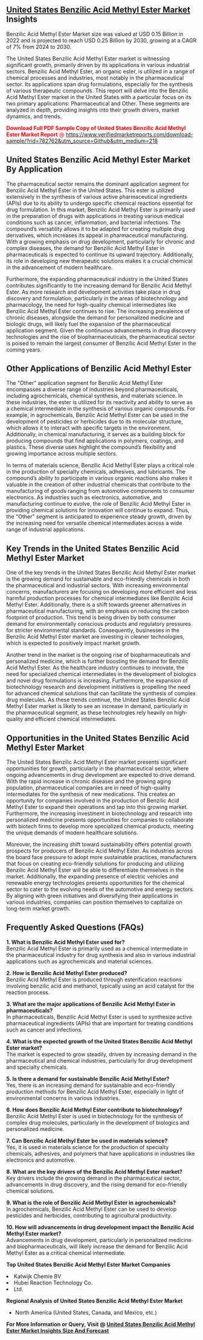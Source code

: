 <h2><a href="https://www.verifiedmarketreports.com/download-sample/?rid=782762&amp;utm_source=Github&amp;utm_medium=218" target="_blank">United States Benzilic Acid Methyl Ester Market</a> Insights</h2><p>Benzilic Acid Methyl Ester Market size was valued at USD 0.15 Billion in 2022 and is projected to reach USD 0.25 Billion by 2030, growing at a CAGR of 7% from 2024 to 2030.</p><p><p>The United States Benzilic Acid Methyl Ester market is witnessing significant growth, primarily driven by its applications in various industrial sectors. Benzilic Acid Methyl Ester, an organic ester, is utilized in a range of chemical processes and industries, most notably in the pharmaceutical sector. Its applications span drug formulations, especially for the synthesis of various therapeutic compounds. This report will delve into the Benzilic Acid Methyl Ester market in the United States with a particular focus on its two primary applications: Pharmaceutical and Other. These segments are analyzed in depth, providing insights into their growth drivers, market dynamics, and trends. <p><span class=""><span style="color: #ff0000;"><strong>Download Full PDF Sample Copy of United States Benzilic Acid Methyl Ester Market Report</strong> @ </span><a href="https://www.verifiedmarketreports.com/download-sample/?rid=782762&amp;utm_source=Github&amp;utm_medium=218" target="_blank">https://www.verifiedmarketreports.com/download-sample/?rid=782762&amp;utm_source=Github&amp;utm_medium=218</a></span></p></p> <h2>United States Benzilic Acid Methyl Ester Market By Application</h2> <p>The pharmaceutical sector remains the dominant application segment for Benzilic Acid Methyl Ester in the United States. This ester is utilized extensively in the synthesis of various active pharmaceutical ingredients (APIs) due to its ability to undergo specific chemical reactions essential for drug formulation. In this market, Benzilic Acid Methyl Ester is primarily used in the preparation of drugs with applications in treating various medical conditions such as cancer, inflammation, and bacterial infections. The compound’s versatility allows it to be adapted for creating multiple drug derivatives, which increases its appeal in pharmaceutical manufacturing. With a growing emphasis on drug development, particularly for chronic and complex diseases, the demand for Benzilic Acid Methyl Ester in pharmaceuticals is expected to continue its upward trajectory. Additionally, its role in developing new therapeutic solutions makes it a crucial chemical in the advancement of modern healthcare. <p>Furthermore, the expanding pharmaceutical industry in the United States contributes significantly to the increasing demand for Benzilic Acid Methyl Ester. As more research and development activities take place in drug discovery and formulation, particularly in the areas of biotechnology and pharmacology, the need for high-quality chemical intermediates like Benzilic Acid Methyl Ester continues to rise. The increasing prevalence of chronic diseases, alongside the demand for personalized medicine and biologic drugs, will likely fuel the expansion of the pharmaceutical application segment. Given the continuous advancements in drug discovery technologies and the rise of biopharmaceuticals, the pharmaceutical sector is poised to remain the largest consumer of Benzilic Acid Methyl Ester in the coming years.</p> <h2>Other Applications of Benzilic Acid Methyl Ester</h2> <p>The "Other" application segment for Benzilic Acid Methyl Ester encompasses a diverse range of industries beyond pharmaceuticals, including agrochemicals, chemical synthesis, and materials science. In these industries, the ester is utilized for its reactivity and ability to serve as a chemical intermediate in the synthesis of various organic compounds. For example, in agrochemicals, Benzilic Acid Methyl Ester can be used in the development of pesticides or herbicides due to its molecular structure, which allows it to interact with specific targets in the environment. Additionally, in chemical manufacturing, it serves as a building block for producing compounds that find applications in polymers, coatings, and plastics. These diverse uses highlight the compound’s flexibility and growing importance across multiple sectors. <p>In terms of materials science, Benzilic Acid Methyl Ester plays a critical role in the production of specialty chemicals, adhesives, and lubricants. The compound’s ability to participate in various organic reactions also makes it valuable in the creation of other industrial chemicals that contribute to the manufacturing of goods ranging from automotive components to consumer electronics. As industries such as electronics, automotive, and manufacturing continue to evolve, the role of Benzilic Acid Methyl Ester in providing chemical solutions for innovation will continue to expand. Thus, the "Other" segment is anticipated to experience steady growth, driven by the increasing need for versatile chemical intermediates across a wide range of industrial applications.</p> <h2>Key Trends in the United States Benzilic Acid Methyl Ester Market</h2> <p>One of the key trends in the United States Benzilic Acid Methyl Ester market is the growing demand for sustainable and eco-friendly chemicals in both the pharmaceutical and industrial sectors. With increasing environmental concerns, manufacturers are focusing on developing more efficient and less harmful production processes for chemical intermediates like Benzilic Acid Methyl Ester. Additionally, there is a shift towards greener alternatives in pharmaceutical manufacturing, with an emphasis on reducing the carbon footprint of production. This trend is being driven by both consumer demand for environmentally conscious products and regulatory pressures for stricter environmental standards. Consequently, businesses in the Benzilic Acid Methyl Ester market are investing in cleaner technologies, which is expected to positively impact market growth. <p>Another trend in the market is the ongoing rise of biopharmaceuticals and personalized medicine, which is further boosting the demand for Benzilic Acid Methyl Ester. As the healthcare industry continues to innovate, the need for specialized chemical intermediates in the development of biologics and novel drug formulations is increasing. Furthermore, the expansion of biotechnology research and development initiatives is propelling the need for advanced chemical solutions that can facilitate the synthesis of complex drug molecules. As these trends continue, the United States Benzilic Acid Methyl Ester market is likely to see an increase in demand, particularly in the pharmaceutical segment, as these technologies rely heavily on high-quality and efficient chemical intermediates.</p> <h2>Opportunities in the United States Benzilic Acid Methyl Ester Market</h2> <p>The United States Benzilic Acid Methyl Ester market presents significant opportunities for growth, particularly in the pharmaceutical sector, where ongoing advancements in drug development are expected to drive demand. With the rapid increase in chronic diseases and the growing aging population, pharmaceutical companies are in need of high-quality intermediates for the synthesis of new medications. This creates an opportunity for companies involved in the production of Benzilic Acid Methyl Ester to expand their operations and tap into this growing market. Furthermore, the increasing investment in biotechnology and research into personalized medicine presents opportunities for companies to collaborate with biotech firms to develop more specialized chemical products, meeting the unique demands of modern healthcare solutions. <p>Moreover, the increasing shift toward sustainability offers potential growth prospects for producers of Benzilic Acid Methyl Ester. As industries across the board face pressure to adopt more sustainable practices, manufacturers that focus on creating eco-friendly solutions for producing and utilizing Benzilic Acid Methyl Ester will be able to differentiate themselves in the market. Additionally, the expanding presence of electric vehicles and renewable energy technologies presents opportunities for the chemical sector to cater to the evolving needs of the automotive and energy sectors. By aligning with green initiatives and diversifying their applications in various industries, companies can position themselves to capitalize on long-term market growth.</p> <h2>Frequently Asked Questions (FAQs)</h2> <p><b>1. What is Benzilic Acid Methyl Ester used for?</b><br> Benzilic Acid Methyl Ester is primarily used as a chemical intermediate in the pharmaceutical industry for drug synthesis and also in various industrial applications such as agrochemicals and material sciences.</p> <p><b>2. How is Benzilic Acid Methyl Ester produced?</b><br> Benzilic Acid Methyl Ester is produced through esterification reactions involving benzilic acid and methanol, typically using an acid catalyst for the reaction process.</p> <p><b>3. What are the major applications of Benzilic Acid Methyl Ester in pharmaceuticals?</b><br> In pharmaceuticals, Benzilic Acid Methyl Ester is used to synthesize active pharmaceutical ingredients (APIs) that are important for treating conditions such as cancer and infections.</p> <p><b>4. What is the expected growth of the United States Benzilic Acid Methyl Ester market?</b><br> The market is expected to grow steadily, driven by increasing demand in the pharmaceutical and chemical industries, particularly for drug development and specialty chemicals.</p> <p><b>5. Is there a demand for sustainable Benzilic Acid Methyl Ester?</b><br> Yes, there is an increasing demand for sustainable and eco-friendly production methods for Benzilic Acid Methyl Ester, especially in light of environmental concerns in various industries.</p> <p><b>6. How does Benzilic Acid Methyl Ester contribute to biotechnology?</b><br> Benzilic Acid Methyl Ester is used in biotechnology for the synthesis of complex drug molecules, particularly in the development of biologics and personalized medicine.</p> <p><b>7. Can Benzilic Acid Methyl Ester be used in materials science?</b><br> Yes, it is used in materials science for the production of specialty chemicals, adhesives, and polymers that have applications in industries like electronics and automotive.</p> <p><b>8. What are the key drivers of the Benzilic Acid Methyl Ester market?</b><br> Key drivers include the growing demand in the pharmaceutical sector, advancements in drug discovery, and the rising demand for eco-friendly chemical solutions.</p> <p><b>9. What is the role of Benzilic Acid Methyl Ester in agrochemicals?</b><br> In agrochemicals, Benzilic Acid Methyl Ester can be used to develop pesticides and herbicides, contributing to agricultural productivity.</p> <p><b>10. How will advancements in drug development impact the Benzilic Acid Methyl Ester market?</b><br> Advancements in drug development, particularly in personalized medicine and biopharmaceuticals, will likely increase the demand for Benzilic Acid Methyl Ester as a critical chemical intermediate.</p></p><p><strong>Top United States Benzilic Acid Methyl Ester Market Companies</strong></p><div data-test-id=""><p><li>Katwijk Chemie BV</li><li> Hubei Reaction Technology Co.</li><li> Ltd.</li></p><div><strong>Regional Analysis of&nbsp;United States Benzilic Acid Methyl Ester Market</strong></div><ul><li dir="ltr"><p dir="ltr">North America&nbsp;(United States, Canada, and Mexico, etc.)</p></li></ul><p><strong>For More Information or Query, Visit @&nbsp;</strong><strong><a href="https://www.verifiedmarketreports.com/product/benzilic-acid-methyl-ester-market/?utm_source=Github&amp;utm_medium=218" target="_blank">United States Benzilic Acid Methyl Ester Market Insights Size And Forecast</a></strong></p></div>
